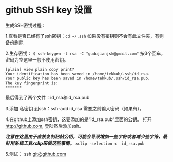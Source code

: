 # github SSH key 设置

生成SSH密钥过程：

1.查看是否已经有了ssh密钥：`cd ~/.ssh`
如果没有密钥则不会有此文件夹，有则备份删除

2.生存密钥： 
`$ ssh-keygen -t rsa -C "gudujianjsk@gmail.com"`
按3个回车，密码为空这里一般不使用密钥。
  
```
[plain] view plain copy print?
Your identification has been saved in /home/tekkub/.ssh/id_rsa.  
Your public key has been saved in /home/tekkub/.ssh/id_rsa.pub.  
The key fingerprint is:  
*******
```

 最后得到了两个文件：id_rsa和id_rsa.pub

3.添加 私密钥 到ssh：ssh-add id_rsa
需要之前输入密码（如果有）。

4.在github上添加ssh密钥，这要添加的是“id_rsa.pub”里面的公钥。
打开 http://github.com, 登陆然后添加ssh。

***注意在这里由于直接复制粘帖公钥，可能会导致增加一些字符或者减少些字符，最好用系统工具xclip来做这些事情。***
`xclip -selection c  id_rsa.pub`

5.测试：  ssh git@github.com


